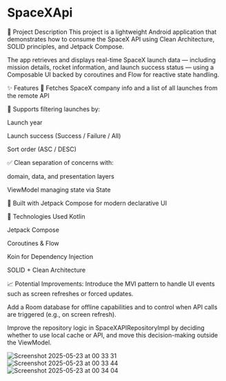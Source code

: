 # SpaceXApi

🚀 Project Description
This project is a lightweight Android application that demonstrates how to consume the SpaceX API using Clean Architecture, SOLID principles, and Jetpack Compose.

The app retrieves and displays real-time SpaceX launch data — including mission details, rocket information, and launch success status — using a Composable UI backed by coroutines and Flow for reactive state handling.

✨ Features
📡 Fetches SpaceX company info and a list of all launches from the remote API

🔄 Supports filtering launches by:

Launch year

Launch success (Success / Failure / All)

Sort order (ASC / DESC)

✅ Clean separation of concerns with:

domain, data, and presentation layers

ViewModel managing state via State<T>

🎨 Built with Jetpack Compose for modern declarative UI

🧠 Technologies Used
Kotlin

Jetpack Compose

Coroutines & Flow

Koin for Dependency Injection

SOLID + Clean Architecture

📈 Potential Improvements:
Introduce the MVI pattern to handle UI events such as screen refreshes or forced updates.

Add a Room database for offline capabilities and to control when API calls are triggered (e.g., on screen refresh).

Improve the repository logic in SpaceXAPIRepositoryImpl by deciding whether to use local cache or API, and move this decision-making outside the ViewModel.


![Screenshot 2025-05-23 at 00 33 31](https://github.com/user-attachments/assets/49c1142a-6ccb-400d-a67e-0ab782a7e72c)
![Screenshot 2025-05-23 at 00 33 44](https://github.com/user-attachments/assets/e53fd249-b900-47a8-870f-77bce71f8dc1)
![Screenshot 2025-05-23 at 00 34 04](https://github.com/user-attachments/assets/f8635015-feb0-4d85-8d70-8bec6f1cabc6)
